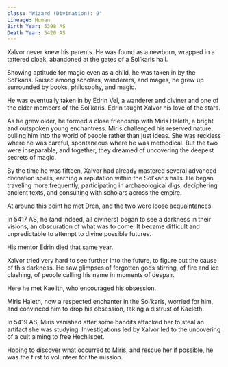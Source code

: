 ```yaml
---
class: "Wizard (Divination): 9"
Lineage: Human
Birth Year: 5398 AS
Death Year: 5420 AS
---
```

Xalvor never knew his parents. He was found as a newborn, wrapped in a tattered cloak, abandoned at the gates of a Sol’karis hall.

Showing aptitude for magic even as a child, he was taken in by the Sol'karis. Raised among scholars, wanderers, and mages, he grew up surrounded by books, philosophy, and magic.

He was eventually taken in by Edrin Vel, a wanderer and diviner and one of the older members of the Sol’karis. Edrin taught Xalvor his love of the stars.

As he grew older, he formed a close friendship with Miris Haleth, a bright and outspoken young enchantress. Miris challenged his reserved nature, pulling him into the world of people rather than just ideas. She was reckless where he was careful, spontaneous where he was methodical. But the two were inseparable, and together, they dreamed of uncovering the deepest secrets of magic.

By the time he was fifteen, Xalvor had already mastered several advanced divination spells, earning a reputation within the Sol’karis halls. He began traveling more frequently, participating in archaeological digs, deciphering ancient texts, and consulting with scholars across the empire.

At around this point he met Dren, and the two were loose acquaintances.

In 5417 AS, he (and indeed, all diviners) began to see a darkness in their visions, an obscuration of what was to come. It became difficult and unpredictable to attempt to divine possible futures. 

His mentor Edrin died that same year.

Xalvor tried very hard to see further into the future, to figure out the cause of this darkness. He saw glimpses of forgotten gods stirring, of fire and ice clashing, of people calling his name in moments of despair.

Here he met Kaelith, who encouraged his obsession.

Miris Haleth, now a respected enchanter in the Sol’karis, worried for him, and convinced him to drop his obsession, taking a distrust of Kaeleth.

In 5419 AS, Miris vanished after some bandits attacked her to steal an artifact she was studying. Investigations led by Xalvor led to the uncovering of a cult aiming to free Hechilspet.

Hoping to discover what occurred to Miris, and rescue her if possible, he was the first to volunteer for the mission.
